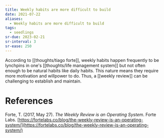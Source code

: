 ```yaml
---
title: Weekly habits are more difficult to build
date: 2021-07-22
aliases:
  - Weekly habits are more difficult to build
tags:
  - seedlings
sr-due: 2023-02-21
sr-interval: 3
sr-ease: 250
---
```

According to [[thoughts/tiago forte]], weekly habits happen frequently to be lynchpins in one's [[thoughts/life management system]] but not often enough to be natural habits like daily habits. This nature means they require more motivation and willpower to do. Thus, a [[weekly review]] can be challenging to establish and maintain.

# References

Forte, T. (2017, May 27). *The Weekly Review is an Operating System*. Forte Labs. [https://fortelabs.co/blog/the-weekly-review-is-an-operating-system/](https://fortelabs.co/blog/the-weekly-review-is-an-operating-system/)